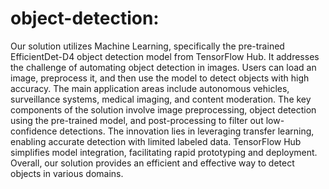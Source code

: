 # object-detection:
Our solution utilizes Machine Learning, specifically the pre-trained EfficientDet-D4 object detection model from TensorFlow Hub. 
It addresses the challenge of automating object detection in images. Users can load an image, preprocess it, and then use the model to detect objects with high accuracy. 
The main application areas include autonomous vehicles, surveillance systems, medical imaging, and content moderation. 
The key components of the solution involve image preprocessing, object detection using the pre-trained model, and post-processing to filter out low-confidence detections. 
The innovation lies in leveraging transfer learning, enabling accurate detection with limited labeled data. TensorFlow Hub simplifies model integration, facilitating rapid prototyping and deployment. 
Overall, our solution provides an efficient and effective way to detect objects in various domains.
